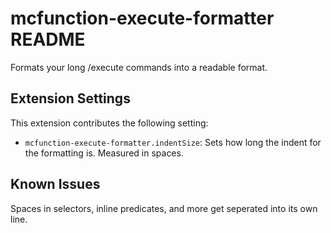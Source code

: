 # mcfunction-execute-formatter README

Formats your long /execute commands into a readable format.

## Extension Settings

This extension contributes the following setting:

* `mcfunction-execute-formatter.indentSize`: Sets how long the indent for the formatting is. Measured in spaces.

## Known Issues

Spaces in selectors, inline predicates, and more get seperated into its own line.
